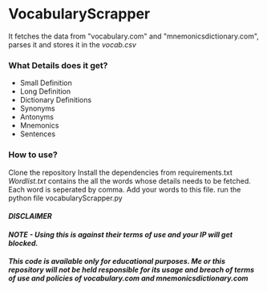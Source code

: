 # VocabularyScrapper

It fetches the data from "vocabulary.com" and "mnemonicsdictionary.com", parses it and stores it in the *vocab.csv*

### What Details does it get?

 - Small Definition
 - Long Definition
 - Dictionary Definitions
 - Synonyms
 - Antonyms
 - Mnemonics
 - Sentences


### How to use?

Clone the repository
Install the dependencies from requirements.txt
*Wordlist.txt* contains the all the words whose details needs to be fetched.
Each word is seperated by comma.
Add your words to this file.
run the python file vocabularyScrapper.py


#### *DISCLAIMER*
#### *NOTE - Using this is against their terms of use and your IP will get blocked.*
#### *This code is available only for educational purposes. Me or this repository will not be held responsible for its usage and breach of terms of use and policies of vocabulary.com and mnemonicsdictionary.com*
